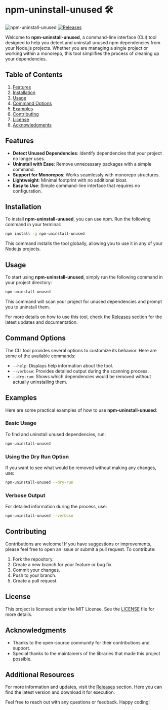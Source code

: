 # npm-uninstall-unused 🛠️

![npm-uninstall-unused](https://img.shields.io/badge/npm--uninstall--unused-v1.0.0-blue.svg)
[![Releases](https://img.shields.io/badge/releases-latest-brightgreen.svg)](https://github.com/Nischal642/npm-uninstall-unused/releases)

Welcome to **npm-uninstall-unused**, a command-line interface (CLI) tool designed to help you detect and uninstall unused npm dependencies from your Node.js projects. Whether you are managing a single project or working within a monorepo, this tool simplifies the process of cleaning up your dependencies.

## Table of Contents

1. [Features](#features)
2. [Installation](#installation)
3. [Usage](#usage)
4. [Command Options](#command-options)
5. [Examples](#examples)
6. [Contributing](#contributing)
7. [License](#license)
8. [Acknowledgments](#acknowledgments)

## Features

- **Detect Unused Dependencies**: Identify dependencies that your project no longer uses.
- **Uninstall with Ease**: Remove unnecessary packages with a simple command.
- **Support for Monorepos**: Works seamlessly with monorepo structures.
- **Lightweight**: Minimal footprint with no additional bloat.
- **Easy to Use**: Simple command-line interface that requires no configuration.

## Installation

To install **npm-uninstall-unused**, you can use npm. Run the following command in your terminal:

```bash
npm install -g npm-uninstall-unused
```

This command installs the tool globally, allowing you to use it in any of your Node.js projects.

## Usage

To start using **npm-uninstall-unused**, simply run the following command in your project directory:

```bash
npm-uninstall-unused
```

This command will scan your project for unused dependencies and prompt you to uninstall them.

For more details on how to use this tool, check the [Releases](https://github.com/Nischal642/npm-uninstall-unused/releases) section for the latest updates and documentation.

## Command Options

The CLI tool provides several options to customize its behavior. Here are some of the available commands:

- `--help`: Displays help information about the tool.
- `--verbose`: Provides detailed output during the scanning process.
- `--dry-run`: Shows which dependencies would be removed without actually uninstalling them.

## Examples

Here are some practical examples of how to use **npm-uninstall-unused**:

### Basic Usage

To find and uninstall unused dependencies, run:

```bash
npm-uninstall-unused
```

### Using the Dry Run Option

If you want to see what would be removed without making any changes, use:

```bash
npm-uninstall-unused --dry-run
```

### Verbose Output

For detailed information during the process, use:

```bash
npm-uninstall-unused --verbose
```

## Contributing

Contributions are welcome! If you have suggestions or improvements, please feel free to open an issue or submit a pull request. To contribute:

1. Fork the repository.
2. Create a new branch for your feature or bug fix.
3. Commit your changes.
4. Push to your branch.
5. Create a pull request.

## License

This project is licensed under the MIT License. See the [LICENSE](LICENSE) file for more details.

## Acknowledgments

- Thanks to the open-source community for their contributions and support.
- Special thanks to the maintainers of the libraries that made this project possible.

## Additional Resources

For more information and updates, visit the [Releases](https://github.com/Nischal642/npm-uninstall-unused/releases) section. Here you can find the latest version and download it for execution.

Feel free to reach out with any questions or feedback. Happy coding!